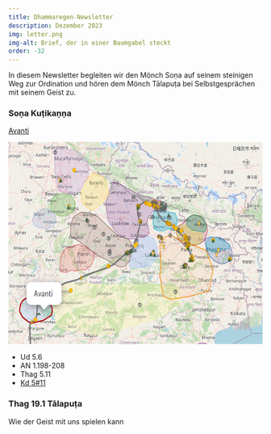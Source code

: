 ```yaml
---
title: Dhammaregen-Newsletter
description: Dezember 2023
img: letter.png
img-alt: Brief, der in einer Baumgabel steckt
order: -32
---
```


In diesem Newsletter begleiten wir den Mönch Soṇa auf seinem steinigen Weg zur Ordination und hören dem Mönch Tālapuṭa bei Selbstgesprächen mit seinem Geist zu.

### Soṇa Kuṭikaṇṇa

[Avanti](https://staging.suttacentral.net/define/avanti?lang=de)

<img src="img/avanti.png" alt="Karte von Avanti" style="height: 400px;">

- Ud 5.6
- AN 1.198-208
- Thag 5.11
- [Kd 5#11](https://suttacentral.net/pli-tv-kd5/de/maitrimurti-traetow?lang=de&reference=main&highlight=true#11)

### Thag 19.1 Tālapuṭa

Wie der Geist mit uns spielen kann